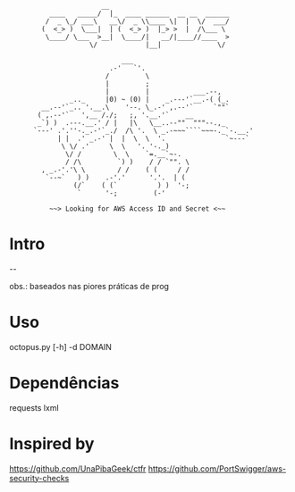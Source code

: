 ```shell
                       __                              
          ____   _____/  |_  ____ ______  __ __  ______
         /  _ \_/ ___\   __\/  _ \\____ \|  |  \/  ___/
        (  <_> )  \___|  | (  <_> )  |_> >  |  /\___ \ 
         \____/ \___  >__|  \____/|   __/|____//____  >
                    \/            |__|              \/ 

                            ___
                         .-'   `'.
                        /         \
                        |         ;
                        |         |           ___.--,
               _.._     |0) ~ (0) |    _.---'`__.-( (_.
        __.--'`_.. '.__.\    '--. \_.-' ,.--'`     `""`
       ( ,.--'`   ',__ /./;   ;, '.__.'`    __
       _`) )  .---.__.' / |   |\   \__..--""  """--.,_
      `---' .'.''-._.-'`_./  /\ '.  \ _.-~~~````~~~-._`-.__.'
            | |  .' _.-' |  |  \  \  '.               `~---`
             \ \/ .'     \  \   '. '-._)
              \/ /        \  \    `=.__`~-.
              / /\         `) )    / / `"". \
        , _.-'.'\ \        / /    ( (     / /
         `--~`   ) )    .-'.'      '.'.  | (
                (/`    ( (`          ) )  '-;
                 `      '-;         (-'

          ~~> Looking for AWS Access ID and Secret <~~

```

# Intro
--

obs.: baseados nas piores práticas de prog

# Uso
octopus.py [-h] -d DOMAIN

# Dependências
requests
lxml

# Inspired by
https://github.com/UnaPibaGeek/ctfr
https://github.com/PortSwigger/aws-security-checks
